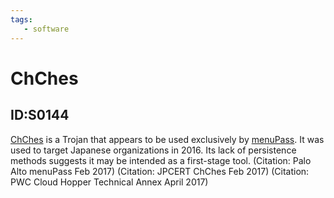 ```yaml
---
tags:
   - software
---
```

# ChChes
## ID:S0144
[ChChes](software/S0144) is a Trojan that appears to be used exclusively by [menuPass](groups/G0045). It was used to target Japanese organizations in 2016. Its lack of persistence methods suggests it may be intended as a first-stage tool. (Citation: Palo Alto menuPass Feb 2017) (Citation: JPCERT ChChes Feb 2017) (Citation: PWC Cloud Hopper Technical Annex April 2017)
